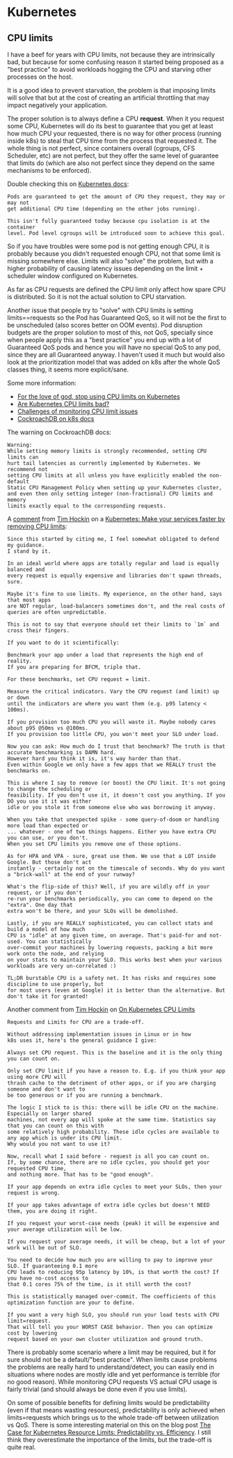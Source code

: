 # Kubernetes

## CPU limits

I have a beef for years with CPU limits, not because they are intrinsically bad,
but because for some confusing reason it started being proposed as a "best practice"
to avoid workloads hogging the CPU and starving other processes on the host.

It is a good idea to prevent starvation, the problem is that imposing limits
will solve that but at the cost of creating an artificial throttling that may
impact negatively your application.

The proper solution is to always define a CPU **request**. When it you request
some CPU, Kubernetes will do its best to guarantee that you get at least
how much CPU your requested, there is no way for other process (running inside k8s)
to steal that CPU time from the process that requested it. The whole thing is
not perfect, since containers overall (cgroups, CFS Scheduler, etc) are not perfect,
but they offer the same level of guarantee that limits do (which are also not perfect
since they depend on the same mechanisms to be enforced).

Double checking this on [Kubernetes docs](https://github.com/kubernetes/design-proposals-archive/blob/8da1442ea29adccea40693357d04727127e045ed/node/resource-qos.md#compressible-resource-guarantees):

```
Pods are guaranteed to get the amount of CPU they request, they may or may not
get additional CPU time (depending on the other jobs running).

This isn't fully guaranteed today because cpu isolation is at the container
level. Pod level cgroups will be introduced soon to achieve this goal.
```

So if you have troubles were some pod is not getting enough CPU, it is probably
because you didn't requested enough CPU, not that some limit is missing somewhere
else. Limits will also "solve" the problem, but with a higher probability of
causing latency issues depending on the limit + scheduler window configured on
Kubernetes.

As far as CPU requests are defined the CPU limit only affect how spare
CPU is distributed. So it is not the actual solution to CPU starvation.

Another issue that people try to "solve" with CPU limits is setting limits==requests
so the Pod has Guaranteed QoS, so it will not be the first to be unscheduled
(also scores better on OOM events).  Pod disruption budgets are the proper
solution to most of this, not QoS, specially since
when people apply this as a "best practice" you end up with a lot of Guaranteed QoS
pods and hence you will have no special QoS to any pod, since they are all
Guaranteed anyway. I haven't used it much but would also look at the prioritization
model that was added on k8s after the whole QoS classes thing, it seems
more explicit/sane.

Some more information:

* [For the love of god, stop using CPU limits on Kubernetes](https://home.robusta.dev/blog/stop-using-cpu-limits/)
* [Are Kubernetes CPU limits bad?](https://medium.com/inside-sumup/are-kubernetes-cpu-limits-bad-a04430bf54e1)
* [Challenges of monitoring CPU limit issues](https://github.com/robusta-dev/alert-explanations/wiki/CPUThrottlingHigh-(Prometheus-Alert))
* [CockroachDB on k8s docs](https://www.cockroachlabs.com/docs/stable/kubernetes-performance.html#resource-requests-and-limits)

The warning on CockroachDB docs:

```
Warning:
While setting memory limits is strongly recommended, setting CPU limits can
hurt tail latencies as currently implemented by Kubernetes. We recommend not
setting CPU limits at all unless you have explicitly enabled the non-default
Static CPU Management Policy when setting up your Kubernetes cluster,
and even then only setting integer (non-fractional) CPU limits and memory
limits exactly equal to the corresponding requests.
```

A [comment](https://news.ycombinator.com/item?id=24381813) from [Tim Hockin](https://github.com/thockin) on a
[Kubernetes: Make your services faster by removing CPU limits](https://news.ycombinator.com/item?id=24351566):

```
Since this started by citing me, I feel somewhat obligated to defend my guidance.
I stand by it.

In an ideal world where apps are totally regular and load is equally balanced and
every request is equally expensive and libraries don't spawn threads, sure.

Maybe it's fine to use limits. My experience, on the other hand, says that most apps
are NOT regular, load-balancers sometimes don't, and the real costs of queries are often unpredictable.

This is not to say that everyone should set their limits to `1m` and cross their fingers.

If you want to do it scientifically:

Benchmark your app under a load that represents the high end of reality.
If you are preparing for BFCM, triple that.

For these benchmarks, set CPU request = limit.

Measure the critical indicators. Vary the CPU request (and limit) up or down
until the indicators are where you want them (e.g. p95 latency < 100ms).

If you provision too much CPU you will waste it. Maybe nobody cares about p95 @50ms vs @100ms.
If you provision too little CPU, you won't meet your SLO under load.

Now you can ask: How much do I trust that benchmark? The truth is that accurate benchmarking is DAMN hard.
However hard you think it is, it's way harder than that.
Even within Google we only have a few apps that we REALLY trust the benchmarks on.

This is where I say to remove (or boost) the CPU limit. It's not going to change the scheduling or
feasibility. If you don't use it, it doesn't cost you anything. If you DO you use it it was either
idle or you stole it from someone else who was borrowing it anyway.

When you take that unexpected spike - some query-of-doom or handling more load than expected or
... whatever - one of two things happens. Either you have extra CPU you can use, or you don't.
When you set CPU limits you remove one of those options.

As for HPA and VPA - sure, great use them. We use that a LOT inside Google. But those don't act
instantly - certainly not on the timescale of seconds. Why do you want a "brick-wall" at the end of your runway?

What's the flip-side of this? Well, if you are wildly off in your request, or if you don't
re-run your benchmarks periodically, you can come to depend on the "extra". One day that
extra won't be there, and your SLOs will be demolished.

Lastly, if you are REALLY sophisticated, you can collect stats and build a model of how much
CPU is "idle" at any given time, on average. That's paid-for and not-used. You can statistically
over-commit your machines by lowering requests, packing a bit more work onto the node, and relying
on your stats to maintain your SLO. This works best when your various workloads are very un-correlated :)

TL;DR burstable CPU is a safety net. It has risks and requires some discipline to use properly, but
for most users (even at Google) it is better than the alternative. But don't take it for granted!
```

Another comment from [Tim Hockin](https://github.com/thockin) on
[On Kubernetes CPU Limits](https://www.reddit.com/r/kubernetes/comments/all1vg/on_kubernetes_cpu_limits/efgyygu/)

```
Requests and Limits for CPU are a trade-off.

Without addressing implementation issues in Linux or in how
k8s uses it, here's the general guidance I give:

Always set CPU request. This is the baseline and it is the only thing you can count on.

Only set CPU limit if you have a reason to. E.g. if you think your app using more CPU will
thrash cache to the detriment of other apps, or if you are charging someone and don't want to
be too generous or if you are running a benchmark.

The logic I stick to is this: there will be idle CPU on the machine. Especially on larger shared
machines, not every app will spoke at the same time. Statistics say that you can count on this with
some relatively high probability. These idle cycles are available to any app which is under its CPU limit.
Why would you not want to use it?

Now, recall what I said before - request is all you can count on.
If, by some chance, there are no idle cycles, you should get your requested CPU time,
and nothing more. That has to be "good enough".

If your app depends on extra idle cycles to meet your SLOs, then your request is wrong.

If your app takes advantage of extra idle cycles but doesn't NEED them, you are doing it right.

If you request your worst-case needs (peak) it will be expensive and your average utilization will be low.

If you request your average needs, it will be cheap, but a lot of your work will be out of SLO.

You need to decide how much you are willing to pay to improve your SLO. If guaranteeing 0.1 more
CPU leads to reducing 95p latency by 10%, is that worth the cost? If you have no-cost access to
that 0.1 cores 75% of the time, is it still worth the cost?

This is statistically managed over-commit. The coefficients of this optimization function are your to define.

If you want a very high SLO, you should run your load tests with CPU limit=request.
That will tell you your WORST CASE behavior. Then you can optimize cost by lowering
request based on your own cluster utilization and ground truth.
```

There is probably some scenario where a limit may be required, but it for sure
should not be a default/"best practice". When limits cause problems the problems
are really hard to understand/detect, you can easily end in situations where nodes
are mostly idle and yet performance is terrible (for no good reason). While monitoring
CPU requests VS actual CPU usage is fairly trivial (and should always be done even if
you use limits).

On some of possible benefits for defining limits would be predictability (even if that means
wasting resources), predictability is only achieved when limits=requests which brings us to the
whole trade-off between utilization vs QoS. There is some interesting material on this on the blog post
[The Case for Kubernetes Resource Limits: Predictability vs. Efficiency](https://kubernetes.io/blog/2023/11/16/the-case-for-kubernetes-resource-limits/).
I still think they overestimate the importance of the limits, but the trade-off is quite real.
